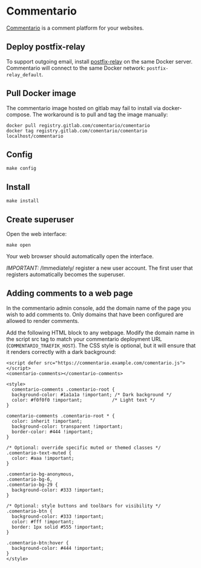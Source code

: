 # Commentario

[Commentario](https://gitlab.com/comentario/comentario) is a comment
platform for your websites.

## Deploy postfix-relay

To support outgoing email, install [postfix-relay](../postfix-relay)
on the same Docker server. Commentario will connect to the same Docker
network: `postfix-relay_default`.

## Pull Docker image

The commentario image hosted on gitlab may fail to install via
docker-compose. The workaround is to pull and tag the image manually:

```
docker pull registry.gitlab.com/comentario/comentario
docker tag registry.gitlab.com/comentario/comentario localhost/commentario
```

## Config

```
make config
```

## Install

```
make install
```

## Create superuser

Open the web interface:

```
make open
```

Your web browser should automatically open the interface.

*IMPORTANT:* /Immediately/ register a new user account. The first user
that registers automatically becomes the superuser.


## Adding comments to a web page

In the commentario admin console, add the domain name of the page you
wish to add comments to. Only domains that have been configured are
allowed to render comments.

Add the following HTML block to any webpage. Modify the domain name in
the script src tag to match your commentario deployment URL
(`COMMENTARIO_TRAEFIK_HOST`). The CSS style is optional, but it will
ensure that it renders correctly with a dark background:

```
<script defer src="https://commentario.example.com/comentario.js"></script>
<comentario-comments></comentario-comments>

<style>
  comentario-comments .comentario-root {
  background-color: #1a1a1a !important; /* Dark background */
  color: #f0f0f0 !important;           /* Light text */
}

comentario-comments .comentario-root * {
  color: inherit !important;
  background-color: transparent !important;
  border-color: #444 !important;
}

/* Optional: override specific muted or themed classes */
.comentario-text-muted {
  color: #aaa !important;
}

.comentario-bg-anonymous,
.comentario-bg-6,
.comentario-bg-29 {
  background-color: #333 !important;
}

/* Optional: style buttons and toolbars for visibility */
.comentario-btn {
  background-color: #333 !important;
  color: #fff !important;
  border: 1px solid #555 !important;
}

.comentario-btn:hover {
  background-color: #444 !important;
}
</style>

```
